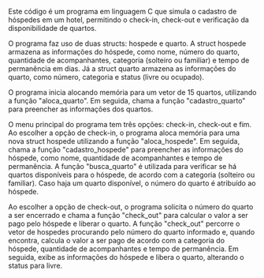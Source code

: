 Este código é um programa em linguagem C que simula o cadastro de hóspedes em um hotel, permitindo o check-in, check-out e verificação da disponibilidade de quartos.

O programa faz uso de duas structs: hospede e quarto. A struct hospede armazena as informações do hóspede, como nome, número do quarto, quantidade de acompanhantes, categoria (solteiro ou familiar) e tempo de permanência em dias. Já a struct quarto armazena as informações do quarto, como número, categoria e status (livre ou ocupado).

O programa inicia alocando memória para um vetor de 15 quartos, utilizando a função "aloca_quarto". Em seguida, chama a função "cadastro_quarto" para preencher as informações dos quartos.

O menu principal do programa tem três opções: check-in, check-out e fim. Ao escolher a opção de check-in, o programa aloca memória para uma nova struct hospede utilizando a função "aloca_hospede". Em seguida, chama a função "cadastro_hospede" para preencher as informações do hóspede, como nome, quantidade de acompanhantes e tempo de permanência. A função "busca_quarto" é utilizada para verificar se há quartos disponíveis para o hóspede, de acordo com a categoria (solteiro ou familiar). Caso haja um quarto disponível, o número do quarto é atribuído ao hóspede.

Ao escolher a opção de check-out, o programa solicita o número do quarto a ser encerrado e chama a função "check_out" para calcular o valor a ser pago pelo hóspede e liberar o quarto. A função "check_out" percorre o vetor de hospedes procurando pelo número do quarto informado e, quando encontra, calcula o valor a ser pago de acordo com a categoria do hóspede, quantidade de acompanhantes e tempo de permanência. Em seguida, exibe as informações do hóspede e libera o quarto, alterando o status para livre.